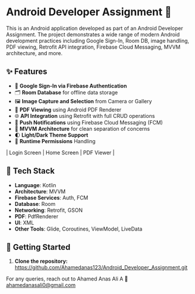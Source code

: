 # Android Developer Assignment 📱

This is an Android application developed as part of an Android Developer Assignment. The project demonstrates a wide range of modern Android development practices including Google Sign-In, Room DB, image handling, PDF viewing, Retrofit API integration, Firebase Cloud Messaging, MVVM architecture, and more.

## ✨ Features

- 🔐 **Google Sign-In via Firebase Authentication**
- 🗂️ **Room Database** for offline data storage
- 🖼️ **Image Capture and Selection** from Camera or Gallery
- 📄 **PDF Viewing** using Android PDF Renderer
- 🌐 **API Integration** using Retrofit with full CRUD operations
- 🔔 **Push Notifications** using Firebase Cloud Messaging (FCM)
- 🧠 **MVVM Architecture** for clean separation of concerns
- 🌓 **Light/Dark Theme Support**
- 🔐 **Runtime Permissions** Handling

| Login Screen | Home Screen | PDF Viewer |

## 🧰 Tech Stack

- **Language**: Kotlin
- **Architecture**: MVVM
- **Firebase Services**: Auth, FCM
- **Database**: Room
- **Networking**: Retrofit, GSON
- **PDF**: PdfRenderer
- **UI**:  XML
- **Other Tools**: Glide, Coroutines, ViewModel, LiveData

## 🚀 Getting Started

1. **Clone the repository:**
    https://github.com/Ahamedanas123/Android_Developer_Assignment.git


For any queries, reach out to Ahamed Anas Ali A
📧 ahamedanasali0@gmail.com


   
